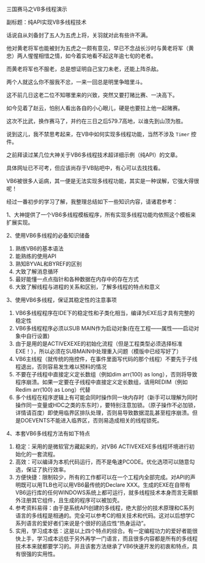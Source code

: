 三国赛马之VB多线程演示

副标题：纯API实现VB多线程技术



话说自从刘备封了五人为五虎上将，关羽就对此有些许不满。

他对黄老将军也能被封为五虎之一颇有意见，早已不念战长沙时与黄老将军（黄忠）两人惺惺相惜之情，如今着实地看不起这年逾七旬的老者。

而黄老将军也不服老，总是想证明自己宝刀未老，还能上阵杀敌。

两个人就这么你不服我不忿，一来一回总是明里争暗里斗。

这不前几日这老二位不知哪里来的兴致，突然又要打赌比赛、一决高下。

如今见着了赵云，怕别人看出各自的小心眼儿，硬是也要拉上他一起赌赛。

这次不比武，换作赛马了，并约在三日之后579.7高地，以谁先到山顶为胜。



说到这儿，我不禁思考起来，在VB中如何实现多线程功能，当然不涉及 `Timer` 控件。

之前拜读过某几位大神关于VB6多线程技术超详细示例（纯API）的文章。

具体网址已不可考，但应该尚存于VB贴吧中，有心可以去找找看。

VB6被很多人诟病，其一便是无法实现多线程功能，其实是一种误解，它强大得很呢！



经过一番初步的学习了解，我整理总结如下一些知识内容，请诸君参考：

1、大神提供了一个VB6多线程模板程序，所有实现多线程功能均依照这个模板来扩展实现。



2、使用VB6多线程的必备知识储备

1. 熟练VB6的基本语法
2. 能熟练的使用API
3. 熟知BYVAL和BYREF的区别
4. 大致了解消息循环
5. 最好能懂一点点指针和各种数据在内存中的存在方式
6. 大致了解线程与进程的关系和区别，了解多线程的特点和意义



3、使用VB6多线程，保证其稳定性的注意事项

1. VB6多线程程序在IDE下的稳定性和子类化相当，编译为EXE后才具有完整的稳定性
2. VB6多线程程序必须以SUB MAIN作为启动对象(在在工程——属性——启动对象中自行设置)
3. 由于是用的是ACTIVEXEXE的初始化流程（但是工程类型必须选择标准EXE！），所以必须在SUBMAIN中处理重入问题（模版中已经写好了）
4. VB6主线程（就传统的拖控件，在事件里面写代码的那个线程）不要先于子线程退出，否则容易发生难以预料的情况
5. 不要在子线程中直接定义定长数组（例如dim arr(100) as long），否则将导致程序崩溃。如果一定要在子线程中直接定义定长数组，请用REDIM（例如Redim arr(100) as Long）代替
6. 多个线程在程序逻辑上有可能会同时操作同一块内存时（新手可以理解为同时操作同一变量或HDC之类的东东时），要特别注意加锁。（原子操作不必加锁，详情请百度）即使用临界区排队处理，否则易导致数据混乱甚至程序崩溃。但是DOEVENTS不能进入临界区，否则易造成相关的线程锁死。



4、本套VB6多线程方法有如下特点

1. 稳定：采用的是微软官方藏起来的，对VB6 ACTIVEXEXE多线程环境进行初始化的一套流程。
2. 高效：可以编译为本机代码运行，而不是龟速PCODE。优化选项可以随意勾选，保证了执行效率。
3. 方便快捷：限制较少，所有的工作都可以在一个工程内全部完成。对API的声明既可以用TLB也可以用VB6最传统的Declare XXX。生成的EXE在自带有VB6运行库的任何WINDOWS系统上都可运行，就多线程技术本身而言无需额外注册其它组件，且生成的程序可以被加壳。
4. 参考资料易得：由于是系统API创建的多线程，绝大部分的技术原理和C系列语言的多线程是相通的。完全可以参考C的相关技术和代码。这对以后想学C系列语言的爱好者们来说是个很好的适应性“热身运动”。
5. 实用，学习成本低：这是以上四个特点的综合。有一定编程功力的爱好者能很快上手，学习成本远低于另外再学一门语言，而且很多内容都是所有的多线程技术本来就都要学习的。并且该套方法继承了VB6快速开发的初衷和特点，具有很强的实用性。



